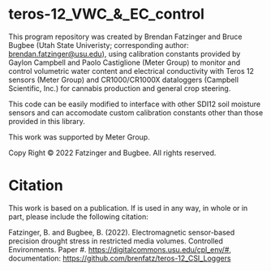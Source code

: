 # teros-12_VWC_&_EC_control

This program repository was created by Brendan Fatzinger and Bruce Bugbee (Utah State Univeristy; corresponding author: brendan.fatzinger@usu.edu), using calibration constants provided by Gaylon Campbell and Paolo Castiglione (Meter Group) to monitor and control volumetric water content and electrical conductivity with Teros 12 sensors (Meter Group) and CR1000/CR1000X dataloggers (Campbell Scientific, Inc.) for cannabis production and general crop steering. 

This code can be easily modified to interface with other SDI12 soil moisture sensors and can accomodate custom calibration constants other than those provided in this library. 

This work was supported by Meter Group. 

Copy Right © 2022 Fatzinger and Bugbee. All rights reserved. 

# Citation

This work is based on a publication. If is used in any way, in whole or in part, please include the following citation:

Fatzinger, B. and Bugbee, B. (2022). Electromagnetic sensor-based precision drought stress in restricted media volumes.
Controlled Environments. Paper #. https://digitalcommons.usu.edu/cpl_env/#, documentation: https://github.com/brenfatz/teros-12_CSI_Loggers




